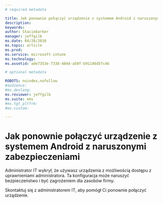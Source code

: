 ```yaml
---
# required metadata

title: Jak ponownie połączyć urządzenie z systemem Android z naruszonymi zabezpieczeniami | Microsoft Intune
description:
keywords:
author: Staciebarker
manager: jeffgilb
ms.date: 04/28/2016
ms.topic: article
ms.prod:
ms.service: microsoft-intune
ms.technology:
ms.assetid: ade7353e-7338-484d-a50f-b91146d5fc46

# optional metadata

ROBOTS: noindex,nofollow
#audience:
#ms.devlang:
ms.reviewer: jeffgilb
ms.suite: ems
#ms.tgt_pltfrm:
#ms.custom:

---
```


# Jak ponownie połączyć urządzenie z systemem Android z naruszonymi zabezpieczeniami
Administrator IT wykrył, że używasz urządzenia z możliwością dostępu z uprawnieniami administratora. Ta konfiguracja może naruszyć bezpieczeństwo i być zagrożeniem dla zasobów firmy.

Skontaktuj się z administratorem IT, aby pomógł Ci ponownie połączyć urządzenie.



<!--HONumber=May16_HO1-->


